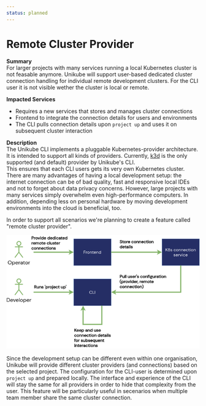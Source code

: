 ```yaml
---
status: planned
---
```


# Remote Cluster Provider

**Summary**  
For larger projects with many services running a local Kubernetes cluster is not feasable anymore. Unikube will support user-based dedicated cluster connection handling for individual remote development clusters. For the CLI user it is not visible wether the cluster is local or remote.

 **Impacted Services**  
- Requires a new services that stores and manages cluster connections  
- Frontend to integrate the connection details for users and environments  
- The CLI pulls connection details upon `project up` and uses it on subsequent cluster interaction  


**Description**  
The Unikube CLI implements a pluggable Kubernetes-provider architecture. It is intended to support all kinds of providers. Currently, [k3d](https://k3d.io/) is the only supported (and default) provider by Unikube's CLI.  
This ensures that each CLI users gets its very own Kubernetes cluster. There are many advantages of having a local development setup: the internet connection can be of bad quality, fast and responsive local IDEs and not to forget about data privacy concerns.
However, large projects with many services simply overwhelm even high-performance computers. In addition, depending less on personal hardware by moving development environments into the cloud is beneficial, too.

In order to support all scenarios we're planning to create a feature called "remote cluster provider".

![Remote Cluster Provider](./assets/remote-connections.png)

Since the development setup can be different even within one organisation, Unikube will provide different cluster providers (and connections) based on the selected project. The configuration for the CLI-user is determined upon `project up` and prepared locally. The interface and experience of the CLI will stay the same for all providers in order to hide that complexity from the user.
This feature will be particularly useful in secenarios when multiple team member share the same cluster connection.
